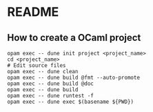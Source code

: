 # README

## How to create a OCaml project

```shell
opam exec -- dune init project <project_name>
cd <project_name>
# Edit source files
opam exec -- dune clean
opam exec -- dune build @fmt --auto-promote
opam exec -- dune build @doc
opam exec -- dune build
opam exec -- dune runtest -f
opam exec -- dune exec $(basename ${PWD})
```